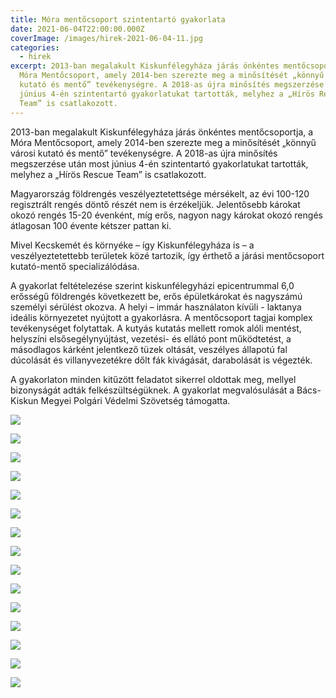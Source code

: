 ```yaml
---
title: Móra mentőcsoport szintentartó gyakorlata
date: 2021-06-04T22:00:00.000Z
coverImage: /images/hirek-2021-06-04-11.jpg
categories:
  - hirek
excerpt: 2013-ban megalakult Kiskunfélegyháza járás önkéntes mentőcsoportja, a
  Móra Mentőcsoport, amely 2014-ben szerezte meg a minősítését „könnyű városi
  kutató és mentő” tevékenységre. A 2018-as újra minősítés megszerzése után most
  június 4-én szintentartó gyakorlatukat tartották, melyhez a „Hírös Rescue
  Team” is csatlakozott.
---
```

2013-ban megalakult Kiskunfélegyháza járás önkéntes mentőcsoportja, a Móra Mentőcsoport, amely 2014-ben szerezte meg a minősítését „könnyű városi kutató és mentő” tevékenységre.
A 2018-as újra minősítés megszerzése után most június 4-én szintentartó gyakorlatukat tartották, melyhez a „Hírös Rescue Team” is csatlakozott.

Magyarország földrengés veszélyeztetettsége mérsékelt, az évi 100-120 regisztrált rengés döntő részét nem is érzékeljük.
Jelentősebb károkat okozó rengés 15-20 évenként, míg erős, nagyon nagy károkat okozó rengés átlagosan 100 évente kétszer pattan ki.

Mivel Kecskemét és környéke – így Kiskunfélegyháza is – a veszélyeztetettebb területek közé tartozik, így érthető a járási 
mentőcsoport kutató-mentő specializálódása.

A gyakorlat feltételezése szerint kiskunfélegyházi epicentrummal 6,0 erősségű földrengés következett be, erős épületkárokat és
nagyszámú személyi sérülést okozva. A helyi – immár használaton kívüli - laktanya ideális környezetet nyújtott a gyakorlásra.
A mentőcsoport tagjai komplex tevékenységet folytattak. A kutyás kutatás mellett romok alóli mentést, helyszíni elsősegélynyújtást,
vezetési- és ellátó pont működtetést, a másodlagos kárként jelentkező tüzek oltását, veszélyes állapotú fal dúcolását és villanyvezetékre dőlt fák kivágását, darabolását is végezték.

A gyakorlaton minden kitűzött feladatot sikerrel oldottak meg, mellyel bizonyságát adták felkészültségüknek.
A gyakorlat megvalósulását a Bács-Kiskun Megyei Polgári Védelmi Szövetség támogatta.

![](/images/hirek-2021-06-04-1.jpg)

![](/images/hirek-2021-06-04-2.jpg)

![](/images/hirek-2021-06-04-3.jpg)

![](/images/hirek-2021-06-04-4.jpg)

![](/images/hirek-2021-06-04-5.jpg)

![](/images/hirek-2021-06-04-6.jpg)

![](/images/hirek-2021-06-04-7.jpg)

![](/images/hirek-2021-06-04-8.jpg)

![](/images/hirek-2021-06-04-9.jpg)

![](/images/hirek-2021-06-04-10.jpg)

![](/images/hirek-2021-06-04-12.jpg)

![](/images/hirek-2021-06-04-13.jpg)

![](/images/hirek-2021-06-04-14.jpg)

![](/images/hirek-2021-06-04-15.jpg)

![](/images/hirek-2021-06-04-15.jpg)